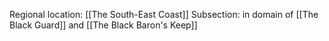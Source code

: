 Regional location: [[The South-East Coast]]
Subsection: in domain of [[The Black Guard]] and [[The Black Baron's Keep]]